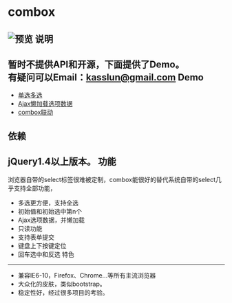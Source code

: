 combox
====
![预览](http://kasslun.github.io/combox/img/preview.png)
说明
----
暂时不提供API和开源，下面提供了Demo。   
有疑问可以Email：kasslun@gmail.com
Demo
----
* <a href="http://kasslun.github.io/combox/demo/combox.html" target="_blank">单选多选</a>  
* <a href="http://kasslun.github.io/combox/demo/combox_ajax.html" target="_blank">Ajax懒加载选项数据</a>  
* <a href="http://kasslun.github.io/combox/demo/combox_contact.html" target="_blank">combox联动</a>   

依赖
----
jQuery1.4以上版本。
功能
----
浏览器自带的select标签很难被定制，combox能很好的替代系统自带的select几乎支持全部功能，
* 多选更方便，支持全选
* 初始值和初始选中第n个
* Ajax选项数据，并懒加载
* 只读功能
* 支持表单提交
* 键盘上下按键定位
* 回车选中和反选
特色
----
* 兼容IE6-10，Firefox、Chrome...等所有主流浏览器
* 大众化的皮肤，类似bootstrap。
* 稳定性好，经过很多项目的考验。
